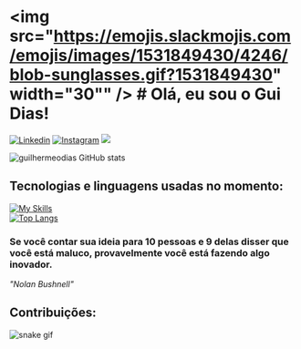 # <img src="https://emojis.slackmojis.com/emojis/images/1531849430/4246/blob-sunglasses.gif?1531849430" width="30"" /> # Olá, eu sou o Gui Dias!

[![Linkedin](https://img.shields.io/badge/LinkedIn-0077B5?style=for-the-badge&logo=linkedin&logoColor=white)](https://www.linkedin.com/in/guilhermeodias/)
[![Instagram](https://img.shields.io/badge/Instagram-E4405F?style=for-the-badge&logo=instagram&logoColor=white)](https://www.instagram.com/guidias___/)
<a href = "mailto: guilhermeodias@hotmail.com"><img src="https://img.shields.io/badge/-Hotmail-%23333?style=for-the-badge&logo=gmail&logoColor=white" target="_blank"></a>

![guilhermeodias GitHub stats](https://github-readme-stats.vercel.app/api?username=guilhermeodias&show_icons=true&theme=tokyonight)

## Tecnologias e linguagens usadas no momento:
[![My Skills](https://skillicons.dev/icons?i=ai,ps,pr,js,react,vite,bootstrap,html,css,git,github,jest,linux,vscode,nodejs,wordpress)](https://skillicons.dev)
<br/>
[![Top Langs](https://github-readme-stats.vercel.app/api/top-langs/?username=guilhermeodias)](https://github.com/guilhermeodias/github-readme-stats)

### Se você contar sua ideia para 10 pessoas e 9 delas disser que você está maluco, provavelmente você está fazendo algo inovador.<br/>

<i>"Nolan Bushnell" </i><br/>

## Contribuições:
![snake gif](https://github.com/guilhermeodias/guilhermeodias/blob/output/github-contribution-grid-snake.gif)
